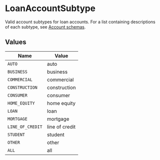 # LoanAccountSubtype

Valid account subtypes for loan accounts. For a list containing descriptions of each subtype, see [Account schemas](https://plaid.com/docs/api/accounts/#StandaloneAccountType-loan).


## Values

| Name             | Value            |
| ---------------- | ---------------- |
| `AUTO`           | auto             |
| `BUSINESS`       | business         |
| `COMMERCIAL`     | commercial       |
| `CONSTRUCTION`   | construction     |
| `CONSUMER`       | consumer         |
| `HOME_EQUITY`    | home equity      |
| `LOAN`           | loan             |
| `MORTGAGE`       | mortgage         |
| `LINE_OF_CREDIT` | line of credit   |
| `STUDENT`        | student          |
| `OTHER`          | other            |
| `ALL`            | all              |